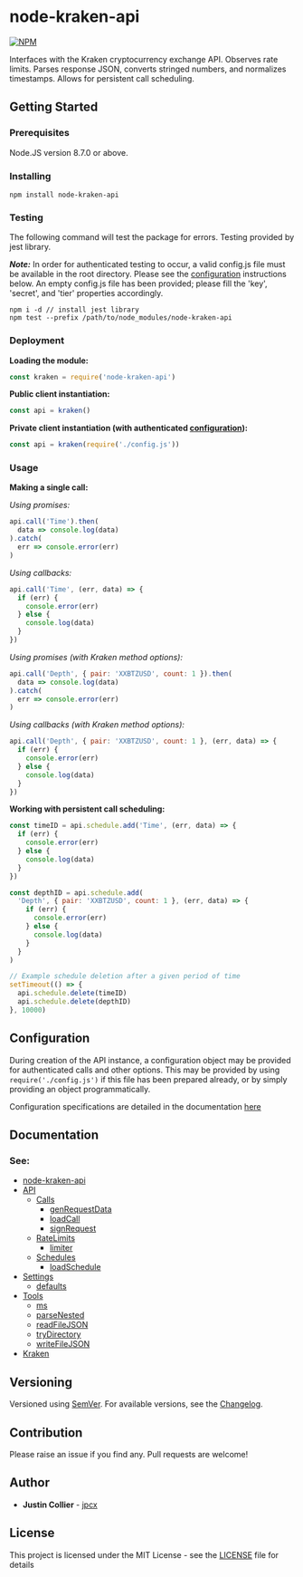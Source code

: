 # node-kraken-api

[![NPM](https://nodei.co/npm/node-kraken-api.png)](https://nodei.co/npm/node-kraken-api/)

Interfaces with the Kraken cryptocurrency exchange API. Observes rate limits. Parses response JSON, converts stringed numbers, and normalizes timestamps. Allows for persistent call scheduling.

## Getting Started

### Prerequisites

Node.JS version 8.7.0 or above.

### Installing

```console
npm install node-kraken-api
```

### Testing

The following command will test the package for errors. Testing provided by jest library.

___Note:___ In order for authenticated testing to occur, a valid config.js file must be available in the root directory. Please see the [configuration](#configuration) instructions below. An empty config.js file has been provided; please fill the 'key', 'secret', and 'tier' properties accordingly.

```console
npm i -d // install jest library
npm test --prefix /path/to/node_modules/node-kraken-api
```

### Deployment

__Loading the module:__
```js
const kraken = require('node-kraken-api')
```

__Public client instantiation:__
```js
const api = kraken()
```

__Private client instantiation (with authenticated [configuration](#configuration)):__
```js
const api = kraken(require('./config.js'))
```

### Usage

__Making a single call:__

_Using promises:_
```js
api.call('Time').then(
  data => console.log(data)
).catch(
  err => console.error(err)
)
```

_Using callbacks:_
```js
api.call('Time', (err, data) => {
  if (err) {
    console.error(err)
  } else {
    console.log(data)
  }
})
```

_Using promises (with Kraken method options):_
```js
api.call('Depth', { pair: 'XXBTZUSD', count: 1 }).then(
  data => console.log(data)
).catch(
  err => console.error(err)
)
```

_Using callbacks (with Kraken method options):_
```js
api.call('Depth', { pair: 'XXBTZUSD', count: 1 }, (err, data) => {
  if (err) {
    console.error(err)
  } else {
    console.log(data)
  }
})
```

__Working with persistent call scheduling:__
```js
const timeID = api.schedule.add('Time', (err, data) => {
  if (err) {
    console.error(err)
  } else {
    console.log(data)
  }
})

const depthID = api.schedule.add(
  'Depth', { pair: 'XXBTZUSD', count: 1 }, (err, data) => {
    if (err) {
      console.error(err)
    } else {
      console.log(data)
    }
  }
)

// Example schedule deletion after a given period of time
setTimeout(() => {
  api.schedule.delete(timeID)
  api.schedule.delete(depthID)
}, 10000)

```

<a name='configuration'></a>
## Configuration

During creation of the API instance, a configuration object may be provided for authenticated calls and other options. This may be provided by using <code>require('./config.js')</code> if this file has been prepared already, or by simply providing an object programmatically.

Configuration specifications are detailed in the documentation [here](https://github.com/jpcx/node-kraken-api/blob/0.1.0/docs/namespaces/Settings.md)

## Documentation

### See:
  + [node-kraken-api](https://github.com/jpcx/node-kraken-api/blob/develop/docs/modules/node-kraken-api.md)
  + [API](https://github.com/jpcx/node-kraken-api/blob/develop/docs/namespaces/API.md)
    + [Calls](https://github.com/jpcx/node-kraken-api/blob/develop/docs/namespaces/API/Calls.md)
      + [genRequestData](https://github.com/jpcx/node-kraken-api/blob/develop/docs/modules/API/Calls/genRequestData.md)
      + [loadCall](https://github.com/jpcx/node-kraken-api/blob/develop/docs/modules/API/Calls/loadCall.md)
      + [signRequest](https://github.com/jpcx/node-kraken-api/blob/develop/docs/modules/API/Calls/signRequest.md)
    + [RateLimits](https://github.com/jpcx/node-kraken-api/blob/develop/docs/namespaces/API/RateLimits.md)
      + [limiter](https://github.com/jpcx/node-kraken-api/blob/develop/docs/modules/API/RateLimits/limiter.md)
    + [Schedules](https://github.com/jpcx/node-kraken-api/blob/develop/docs/namespaces/API/Schedules.md)
      + [loadSchedule](https://github.com/jpcx/node-kraken-api/blob/develop/docs/modules/API/Schedules/loadSchedule.md)
  + [Settings](https://github.com/jpcx/node-kraken-api/blob/develop/docs/namespaces/Settings.md)
    + [defaults](https://github.com/jpcx/node-kraken-api/blob/develop/docs/modules/Settings/defaults.md)
  + [Tools](https://github.com/jpcx/node-kraken-api/blob/develop/docs/namespaces/Tools.md)
    + [ms](https://github.com/jpcx/node-kraken-api/blob/develop/docs/modules/Tools/ms.md)
    + [parseNested](https://github.com/jpcx/node-kraken-api/blob/develop/docs/modules/Tools/parseNested.md)
    + [readFileJSON](https://github.com/jpcx/node-kraken-api/blob/develop/docs/modules/Tools/readFileJSON.md)
    + [tryDirectory](https://github.com/jpcx/node-kraken-api/blob/develop/docs/modules/Tools/tryDirectory.md)
    + [writeFileJSON](https://github.com/jpcx/node-kraken-api/blob/develop/docs/modules/Tools/writeFileJSON.md)
  + [Kraken](https://github.com/jpcx/node-kraken-api/blob/develop/docs/namespaces/Kraken.md)


## Versioning

Versioned using [SemVer](http://semver.org/). For available versions, see the [Changelog](https://github.com/jpcx/node-kraken-api/blob/develop/CHANGELOG.md).

## Contribution

Please raise an issue if you find any. Pull requests are welcome!

## Author

  + **Justin Collier** - [jpcx](https://github.com/jpcx)

## License

This project is licensed under the MIT License - see the [LICENSE](https://github.com/jpcx/node-kraken-api/blob/develop/LICENSE) file for details
